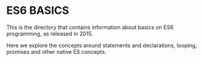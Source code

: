 # ES6 BASICS

This is the directory that contains information about
basics on ES6 programming, as released in 2015.


Here we explore the concepts around statements and declarations,
looping, promises and other native ES concepts.   
